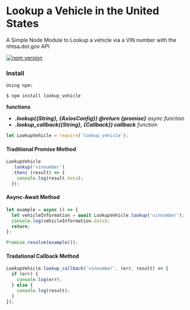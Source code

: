 # Lookup a Vehicle in the United States
A Simple Node Module to Lookup a vehicle via a VIN number with the nhtsa.dot.gov API

[![npm version](https://img.shields.io/npm/v/lookup_vehicle.svg?style=flat-square)](https://www.npmjs.org/package/lookup_vehicle)

### Install

```
Using npm:

$ npm install lookup_vehicle
```

**functions**

- ***.lookup({String}, {AxiosConfig}) @return {promise}*** *async function*
- ***.lookup_callback({String}, {Callback}) callback*** *function*


```js
let LookupVehicle = require('lookup_vehicle');
```

#### Traditional Promise Method

```js
LookupVehicle
  .lookup('vinnumber')
  .then( (result) => {
    console.log(result.data);
  });
```

#### Async-Await Method

```js
let example = async () => {
  let vehicleInformation = await LookupVehicle.lookup('vinnumber');
  console.log(vehicleInformation.data);
  return;
};

Promise.resolve(example());
```

#### Tradational Callback Method

```js
LookupVehicle.lookup_callback('vinnumber', (err, result) => {
  if (err) {
    console.log(err);
  } else {
    console.log(result);
  }
});
```